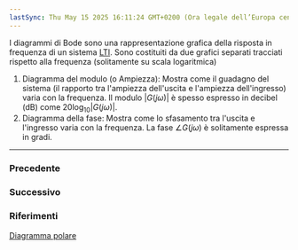 ```yaml
---
lastSync: Thu May 15 2025 16:11:24 GMT+0200 (Ora legale dell’Europa centrale)
---
```

I diagrammi di Bode sono una rappresentazione grafica della risposta in frequenza di un sistema [LTI](Sistema%20tempo-invariante.md). Sono costituiti da due grafici separati tracciati rispetto alla frequenza (solitamente su scala logaritmica)
1. Diagramma del modulo (o Ampiezza): Mostra come il guadagno del sistema (il rapporto tra l'ampiezza dell'uscita e l'ampiezza dell'ingresso) varia con la frequenza. Il modulo $|G(j \omega) |$ è spesso espresso in decibel (dB) come $20 \log_{10} |G(j \omega) |$.
2. Diagramma della fase: Mostra come lo sfasamento tra l'uscita e l'ingresso varia con la frequenza. La fase $\angle G(j \omega)$ è solitamente espressa in gradi.


---
### Precedente


### Successivo


### Riferimenti
[Diagramma polare](Diagramma%20polare.md)